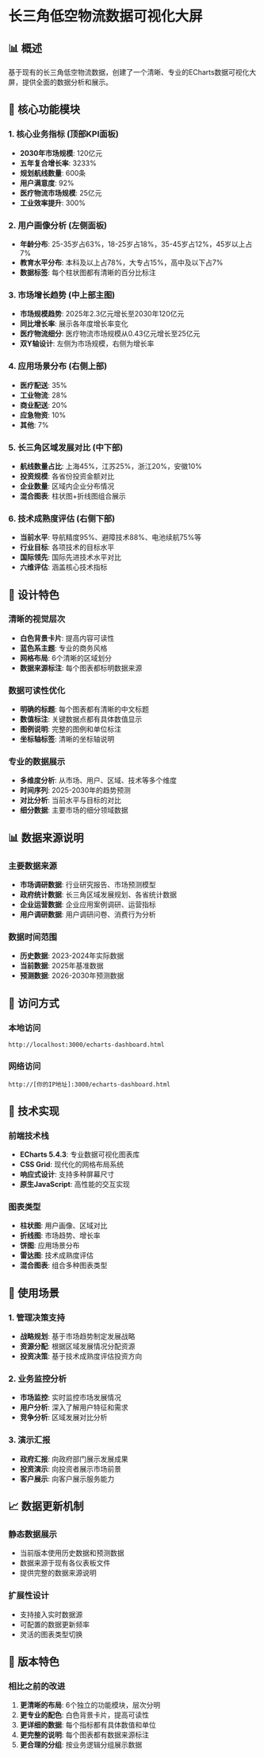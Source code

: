 # 长三角低空物流数据可视化大屏

## 📊 概述
基于现有的长三角低空物流数据，创建了一个清晰、专业的ECharts数据可视化大屏，提供全面的数据分析和展示。

## 🎯 核心功能模块

### 1. 核心业务指标 (顶部KPI面板)
- **2030年市场规模**: 120亿元
- **五年复合增长率**: 3233%
- **规划航线数量**: 600条
- **用户满意度**: 92%
- **医疗物流市场规模**: 25亿元
- **工业效率提升**: 300%

### 2. 用户画像分析 (左侧面板)
- **年龄分布**: 25-35岁占63%，18-25岁占18%，35-45岁占12%，45岁以上占7%
- **教育水平分布**: 本科及以上占78%，大专占15%，高中及以下占7%
- **数据标签**: 每个柱状图都有清晰的百分比标注

### 3. 市场增长趋势 (中上部主图)
- **市场规模趋势**: 2025年2.3亿元增长至2030年120亿元
- **同比增长率**: 展示各年度增长率变化
- **医疗物流细分**: 医疗物流市场规模从0.43亿元增长至25亿元
- **双Y轴设计**: 左侧为市场规模，右侧为增长率

### 4. 应用场景分布 (右侧上部)
- **医疗配送**: 35%
- **工业物流**: 28%
- **商业配送**: 20%
- **应急物资**: 10%
- **其他**: 7%

### 5. 长三角区域发展对比 (中下部)
- **航线数量占比**: 上海45%，江苏25%，浙江20%，安徽10%
- **投资规模**: 各省份投资金额对比
- **企业数量**: 区域内企业分布情况
- **混合图表**: 柱状图+折线图组合展示

### 6. 技术成熟度评估 (右侧下部)
- **当前水平**: 导航精度95%、避障技术88%、电池续航75%等
- **行业目标**: 各项技术的目标水平
- **国际领先**: 国际先进技术水平对比
- **六维评估**: 涵盖核心技术指标

## 🎨 设计特色

### 清晰的视觉层次
- **白色背景卡片**: 提高内容可读性
- **蓝色系主题**: 专业的商务风格
- **网格布局**: 6个清晰的区域划分
- **数据来源标注**: 每个图表都标明数据来源

### 数据可读性优化
- **明确的标题**: 每个图表都有清晰的中文标题
- **数值标注**: 关键数据点都有具体数值显示
- **图例说明**: 完整的图例和单位标注
- **坐标轴标签**: 清晰的坐标轴说明

### 专业的数据展示
- **多维度分析**: 从市场、用户、区域、技术等多个维度
- **时间序列**: 2025-2030年的趋势预测
- **对比分析**: 当前水平与目标的对比
- **细分数据**: 主要市场的细分领域数据

## 📊 数据来源说明

### 主要数据来源
- **市场调研数据**: 行业研究报告、市场预测模型
- **政府统计数据**: 长三角区域发展规划、各省统计数据
- **企业运营数据**: 企业应用案例调研、运营指标
- **用户调研数据**: 用户调研问卷、消费行为分析

### 数据时间范围
- **历史数据**: 2023-2024年实际数据
- **当前数据**: 2025年基准数据
- **预测数据**: 2026-2030年预测数据

## 📱 访问方式

### 本地访问
```
http://localhost:3000/echarts-dashboard.html
```

### 网络访问
```
http://[你的IP地址]:3000/echarts-dashboard.html
```

## 🔧 技术实现

### 前端技术栈
- **ECharts 5.4.3**: 专业数据可视化图表库
- **CSS Grid**: 现代化的网格布局系统
- **响应式设计**: 支持多种屏幕尺寸
- **原生JavaScript**: 高性能的交互实现

### 图表类型
- **柱状图**: 用户画像、区域对比
- **折线图**: 市场趋势、增长率
- **饼图**: 应用场景分布
- **雷达图**: 技术成熟度评估
- **混合图表**: 组合多种图表类型

## 🎯 使用场景

### 1. 管理决策支持
- **战略规划**: 基于市场趋势制定发展战略
- **资源分配**: 根据区域发展情况分配资源
- **投资决策**: 基于技术成熟度评估投资方向

### 2. 业务监控分析
- **市场监控**: 实时监控市场发展情况
- **用户分析**: 深入了解用户特征和需求
- **竞争分析**: 区域发展对比分析

### 3. 演示汇报
- **政府汇报**: 向政府部门展示发展成果
- **投资演示**: 向投资者展示市场前景
- **客户展示**: 向客户展示服务能力

## 📈 数据更新机制

### 静态数据展示
- 当前版本使用历史数据和预测数据
- 数据来源于现有各仪表板文件
- 提供完整的数据来源说明

### 扩展性设计
- 支持接入实时数据源
- 可配置的数据更新频率
- 灵活的图表类型切换

## 🚀 版本特色

### 相比之前的改进
1. **更清晰的布局**: 6个独立的功能模块，层次分明
2. **更专业的配色**: 白色背景卡片，提高可读性
3. **更详细的数据**: 每个指标都有具体数值和单位
4. **更完整的说明**: 每个图表都有数据来源标注
5. **更合理的分组**: 按业务逻辑分组展示数据